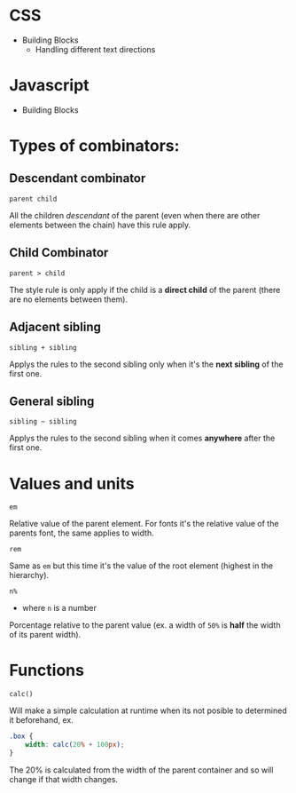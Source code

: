 # CSS
- Building Blocks
    - Handling different text directions

# Javascript
- Building Blocks


# Types of combinators:

## Descendant combinator 

    parent child

All the children _descendant_ of the parent (even when there are other elements between the chain) have this rule apply.

## Child Combinator

    parent > child

The style rule is only apply if the child is a **direct child** of the parent (there are no elements between them).


## Adjacent sibling

    sibling + sibling

Applys the rules to the second sibling only when it's the **next sibling** of the first one.

## General sibling

    sibling ~ sibling

Applys the rules to the second sibling when it comes **anywhere** after the first one.

# Values and units

    em

Relative value of the parent element. For fonts it's the relative value of the parents font, the same applies to width.

    rem

Same as `em` but this time it's the value of the root element (highest in the hierarchy).

    n%

- where `n` is a number

Porcentage relative to the parent value (ex. a width of `50%` is **half** the width of its parent width).

# Functions

    calc()

Will make a simple calculation at runtime when its not posible to determined it beforehand, ex.

```css
.box {
    width: calc(20% + 100px);
}
```

The 20% is calculated from the width of the parent container and so will change if that width changes.
